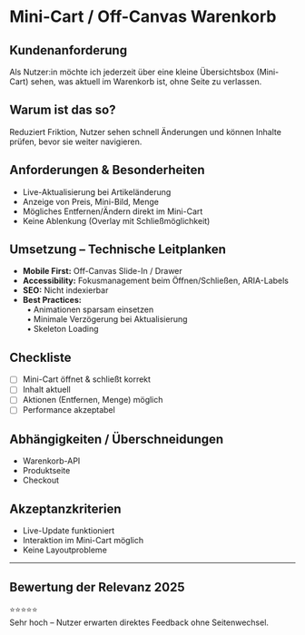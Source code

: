 # Mini-Cart / Off-Canvas Warenkorb

## Kundenanforderung  
Als Nutzer:in möchte ich jederzeit über eine kleine Übersichtsbox (Mini-Cart) sehen, was aktuell im Warenkorb ist, ohne Seite zu verlassen.

## Warum ist das so?  
Reduziert Friktion, Nutzer sehen schnell Änderungen und können Inhalte prüfen, bevor sie weiter navigieren.

## Anforderungen & Besonderheiten  
- Live-Aktualisierung bei Artikeländerung  
- Anzeige von Preis, Mini-Bild, Menge  
- Mögliches Entfernen/Ändern direkt im Mini-Cart  
- Keine Ablenkung (Overlay mit Schließmöglichkeit)  

## Umsetzung – Technische Leitplanken  
- **Mobile First:** Off-Canvas Slide-In / Drawer  
- **Accessibility:** Fokusmanagement beim Öffnen/Schließen, ARIA-Labels  
- **SEO:** Nicht indexierbar  
- **Best Practices:**  
 • Animationen sparsam einsetzen  
 • Minimale Verzögerung bei Aktualisierung  
 • Skeleton Loading  

## Checkliste  
- [ ] Mini-Cart öffnet & schließt korrekt  
- [ ] Inhalt aktuell  
- [ ] Aktionen (Entfernen, Menge) möglich  
- [ ] Performance akzeptabel  

## Abhängigkeiten / Überschneidungen  
- Warenkorb-API  
- Produktseite  
- Checkout  

## Akzeptanzkriterien  
- Live-Update funktioniert  
- Interaktion im Mini-Cart möglich  
- Keine Layoutprobleme  

---

## Bewertung der Relevanz 2025  
⭐⭐⭐⭐⭐  
Sehr hoch – Nutzer erwarten direktes Feedback ohne Seitenwechsel.  

